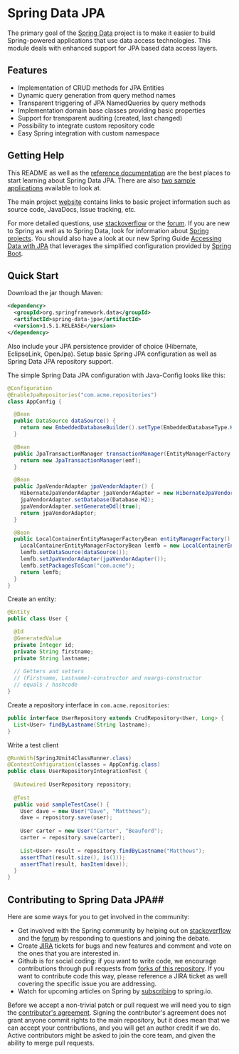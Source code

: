 # Spring Data JPA #

The primary goal of the [Spring Data](http://projects.spring.io/spring-data) project is to make it easier to build Spring-powered applications that use data access technologies. This module deals with enhanced support for JPA based data access layers.

## Features ##

* Implementation of CRUD methods for JPA Entities
* Dynamic query generation from query method names
* Transparent triggering of JPA NamedQueries by query methods
* Implementation domain base classes providing basic properties
* Support for transparent auditing (created, last changed)
* Possibility to integrate custom repository code
* Easy Spring integration with custom namespace

## Getting Help ##

This README as well as the [reference documentation](http://docs.spring.io/spring-data/data-jpa/docs/current/reference/html) are the best places to start learning about Spring Data JPA.  There are also [two sample applications](https://github.com/spring-projects/spring-data-examples) available to look at.

The main project [website](http://projects.spring.io/spring-data) contains links to basic project information such as source code, JavaDocs, Issue tracking, etc.

For more detailed questions, use [stackoverflow](http://stackoverflow.com/questions/tagged/spring-data-jpa) or the [forum](forum.spring.io/forum/jpa-orm). If you are new to Spring as well as to Spring Data, look for information about [Spring projects](http://projects.spring.io). You should also have a look at our new Spring Guide
[Accessing Data with JPA](https://spring.io/guides/gs/accessing-data-jpa/) that leverages the simplified configuration provided by [Spring Boot](http://projects.spring.io/spring-boot/).


## Quick Start ##

Download the jar though Maven:

```xml
<dependency>
  <groupId>org.springframework.data</groupId>
  <artifactId>spring-data-jpa</artifactId>
  <version>1.5.1.RELEASE</version>
</dependency>
```

Also include your JPA persistence provider of choice (Hibernate, EclipseLink, OpenJpa). Setup basic Spring JPA configuration as well as Spring Data JPA repository support.

The simple Spring Data JPA configuration with Java-Config looks like this: 
```java
@Configuration
@EnableJpaRepositories("com.acme.repositories")
class AppConfig {

  @Bean
  public DataSource dataSource() {
    return new EmbeddedDatabaseBuilder().setType(EmbeddedDatabaseType.H2).build();
  }

  @Bean
  public JpaTransactionManager transactionManager(EntityManagerFactory emf) {
    return new JpaTransactionManager(emf);
  }

  @Bean
  public JpaVendorAdapter jpaVendorAdapter() {
    HibernateJpaVendorAdapter jpaVendorAdapter = new HibernateJpaVendorAdapter();
    jpaVendorAdapter.setDatabase(Database.H2);
    jpaVendorAdapter.setGenerateDdl(true);
    return jpaVendorAdapter;
  }

  @Bean
  public LocalContainerEntityManagerFactoryBean entityManagerFactory() {
    LocalContainerEntityManagerFactoryBean lemfb = new LocalContainerEntityManagerFactoryBean();
    lemfb.setDataSource(dataSource());
    lemfb.setJpaVendorAdapter(jpaVendorAdapter());
    lemfb.setPackagesToScan("com.acme");
    return lemfb;
  }
}
```

Create an entity:

```java
@Entity
public class User {

  @Id
  @GeneratedValue
  private Integer id;
  private String firstname;
  private String lastname;
       
  // Getters and setters
  // (Firstname, Lastname)-constructor and noargs-constructor
  // equals / hashcode
}
```

Create a repository interface in `com.acme.repositories`:

```java
public interface UserRepository extends CrudRepository<User, Long> {
  List<User> findByLastname(String lastname);
}
```

Write a test client

```java
@RunWith(SpringJUnit4ClassRunner.class)
@ContextConfiguration(classes = AppConfig.class)
public class UserRepositoryIntegrationTest {
     
  @Autowired UserRepository repository;
     
  @Test
  public void sampleTestCase() {
    User dave = new User("Dave", "Matthews");
    dave = repository.save(user);
         
    User carter = new User("Carter", "Beauford");
    carter = repository.save(carter);
         
    List<User> result = repository.findByLastname("Matthews");
    assertThat(result.size(), is(1));
    assertThat(result, hasItem(dave));
  }
}
```

## Contributing to Spring Data JPA##

Here are some ways for you to get involved in the community:

* Get involved with the Spring community by helping out on [stackoverflow](http://stackoverflow.com/questions/tagged/spring-data-jpa) and the [forum](forum.spring.io/forum/jpa-orm) by responding to questions and joining the debate.
* Create [JIRA](https://jira.springsource.org/browse/DATAJPA) tickets for bugs and new features and comment and vote on the ones that you are interested in.  
* Github is for social coding: if you want to write code, we encourage contributions through pull requests from [forks of this repository](http://help.github.com/forking/). If you want to contribute code this way, please reference a JIRA ticket as well covering the specific issue you are addressing.
* Watch for upcoming articles on Spring by [subscribing](http://spring.io/blog) to spring.io.

Before we accept a non-trivial patch or pull request we will need you to sign the [contributor's agreement](https://support.springsource.com/spring_committer_signup).  Signing the contributor's agreement does not grant anyone commit rights to the main repository, but it does mean that we can accept your contributions, and you will get an author credit if we do.  Active contributors might be asked to join the core team, and given the ability to merge pull requests.
